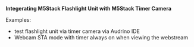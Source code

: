 **Integerating M5Stack Flashlight Unit with M5Stack Timer Camera**

Examples:
- test flashlight unit via timer camera via Audrino IDE
- Webcam STA mode with timer always on when viewing the webstream 
